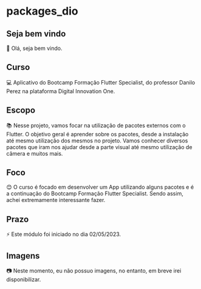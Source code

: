 # packages_dio

## Seja bem vindo

👋 Olá, seja bem vindo.

## Curso

💻 Aplicativo do Bootcamp Formação Flutter Specialist, do professor Danilo Perez na plataforma Digital Innovation One.

## Escopo

📚 Nesse projeto, vamos focar na utilização de pacotes externos com o Flutter. O objetivo geral é aprender sobre os pacotes, desde a instalação até mesmo utilização
dos mesmos no projeto. Vamos conhecer diversos pacotes que iram nos ajudar desde a parte visual até mesmo utilização de câmera e muitos mais.

## Foco

😊 O curso é focado em desenvolver um App utilizando alguns pacotes e é a continuação do Bootcamp Formação Flutter Specialist. Sendo assim, achei extremamente interessante fazer.

## Prazo

⚡ Este módulo foi iniciado no dia 02/05/2023.

## Imagens

:camera: Neste momento, eu não possuo imagens, no entanto, em breve irei disponibilizar.
